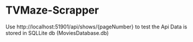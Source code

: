 # TVMaze-Scrapper
Use http://localhost:51901/api/shows/{pageNumber} to test the Api
Data is stored in SQLLite db (MoviesDatabase.db)
